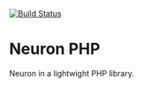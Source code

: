 [![Build Status](https://travis-ci.org/clearidea/neurpn.svg?branch=master)](https://travis-ci.org/clearidea/neuron)

Neuron PHP
==========


Neuron in a lightwight PHP library.
